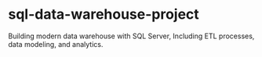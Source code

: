 # sql-data-warehouse-project
Building modern data warehouse with SQL Server, Including ETL processes, data modeling, and analytics.
